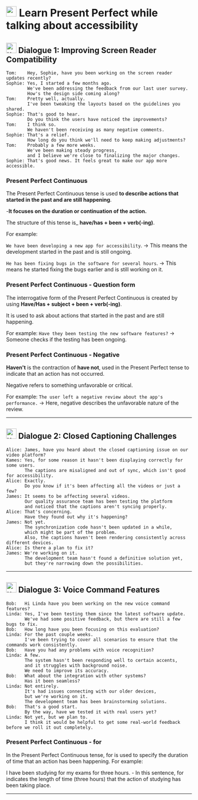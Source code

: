 # <img width="28" height="28" src="https://img.icons8.com/emoji/28/united-kingdom-emoji.png" alt="united-kingdom-emoji"/> Learn Present Perfect while talking about accessibility

## <img width="28" height="28" src="https://img.icons8.com/emoji/28/united-kingdom-emoji.png" alt="united-kingdom-emoji"/>  Dialogue 1: Improving Screen Reader Compatibility

```
Tom:    Hey, Sophie, have you been working on the screen reader updates recently?
Sophie: Yes, I started a few months ago.
        We've been addressing the feedback from our last user survey.
        How's the design side coming along?
Tom:    Pretty well, actually.
        I've been tweaking the layouts based on the guidelines you shared.
Sophie: That's good to hear.
        Do you think the users have noticed the improvements?
Tom:    I think so.
        We haven't been receiving as many negative comments.
Sophie: That's a relief.
        How long do you think we'll need to keep making adjustments?
Tom:    Probably a few more weeks.
        We've been making steady progress,
        and I believe we're close to finalizing the major changes.
Sophie: That's good news. It feels great to make our app more accessible.
```

### Present Perfect Continuous

The Present Perfect Continuous tense is used **to describe actions that started in the past and are still happening**. 

-**It focuses on the duration or continuation of the action.** 

The structure of this tense is_ **have/has + been + verb(-ing)**. 

For example:

`We have been developing a new app for accessibility`. -> This means the development started in the past and is still ongoing.

`He has been fixing bugs in the software for several hours`. -> This means he started fixing the bugs earlier and is still working on it.

### Present Perfect Continuous - Question form

The interrogative form of the Present Perfect Continuous is created by using **Have/Has + subject + been + verb(-ing)**. 

It is used to ask about actions that started in the past and are still happening. 

For example: `Have they been testing the new software features?` -> Someone checks if the testing has been ongoing.

### Present Perfect Continuous - Negative

**Haven't** is the contraction of **have not**, used in the Present Perfect tense to indicate that an action has not occurred.

Negative refers to something unfavorable or critical. 

For example: `The user left a negative review about the app's performance.` -> Here, negative describes the unfavorable nature of the review.

----

##  <img width="28" height="28" src="https://img.icons8.com/emoji/28/united-kingdom-emoji.png" alt="united-kingdom-emoji"/>  Dialogue 2: Closed Captioning Challenges

```
Alice: James, have you heard about the closed captioning issue on our video platform?
Kames: Yes, for some reason it hasn't been displaying correctly for some users.
       The captions are misaligned and out of sync, which isn't good for accessibility.
Alice: Exactly.
       Do you know if it's been affecting all the videos or just a few?
James: It seems to be affecting several videos.
       Our quality assurance team has been testing the platform
       and noticed that the captions aren't syncing properly.
Alice: That's concerning.
       Have they found out why it's happening?
James: Not yet.
       The synchronization code hasn't been updated in a while,
       which might be part of the problem.
       Also, the captions haven't been rendering consistently across different devices.
Alice: Is there a plan to fix it?
James: We're working on it.
       The development team hasn't found a definitive solution yet,
       but they're narrowing down the possibilities.
```

---


## <img width="28" height="28" src="https://img.icons8.com/emoji/28/united-kingdom-emoji.png" alt="united-kingdom-emoji"/>  Dialogue 3: Voice Command Features

```
Bob:   Hi Linda have you been working on the new voice command features?
Linda: Yes, I've been testing them since the latest software update.
       We've had some positive feedback, but there are still a few bugs to fix.
Bob:   How long have you been focusing on this evaluation?
Linda: For the past couple weeks.
       I've been trying to cover all scenarios to ensure that the commands work consistently.
Bob:   Have you had any problems with voice recognition?
Linda: A few.
       The system hasn't been responding well to certain accents,
       and it struggles with background noise.
       We need to improve its accuracy.
Bob:   What about the integration with other systems?
       Has it been seamless?
Linda: Not entirely.
       It's had issues connecting with our older devices,
       but we're working on it.
       The development team has been brainstorming solutions.
Bob:   That's a good start.
       By the way, have we tested it with real users yet?
Linda: Not yet, but we plan to.
       I think it would be helpful to get some real-world feedback before we roll it out completely.
```

### Present Perfect Continuous - for

In the Present Perfect Continuous tense, for is used to specify the duration of time that an action has been happening. For example:

I have been studying for my exams for three hours. - In this sentence, for indicates the length of time (three hours) that the action of studying has been taking place.

---
